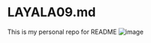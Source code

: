 # LAYALA09.md
This is my personal repo for README
![image](https://user-images.githubusercontent.com/68357688/181670223-7fdaf709-bb0a-4f06-9b4c-6d031e506038.png)
